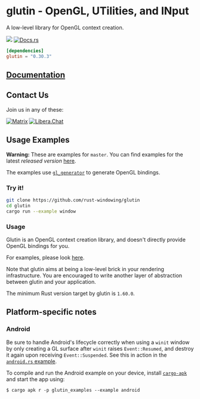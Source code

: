 # glutin -  OpenGL, UTilities, and INput

A low-level library for OpenGL context creation.

[![](https://img.shields.io/crates/v/glutin.svg)](https://crates.io/crates/glutin)
[![Docs.rs](https://docs.rs/glutin/badge.svg)](https://docs.rs/glutin)

```toml
[dependencies]
glutin = "0.30.3"
```

## [Documentation](https://docs.rs/glutin)

## Contact Us

Join us in any of these:

[![Matrix](https://img.shields.io/badge/Matrix-%23winit%3Amatrix.org-blueviolet.svg)](https://matrix.to/#/#winit:matrix.org)
[![Libera.Chat](https://img.shields.io/badge/libera.chat-%23winit-red.svg)](https://web.libera.chat/#winit)

## Usage Examples

**Warning:** These are examples for `master`. You can find examples for
the latest _released version_ [here](https://github.com/rust-windowing/glutin/releases/tag/v0.30.3).

The examples use [`gl_generator`](https://crates.io/crates/gl_generator) to
generate OpenGL bindings.

### Try it!

```bash
git clone https://github.com/rust-windowing/glutin
cd glutin
cargo run --example window
```

### Usage

Glutin is an OpenGL context creation library, and doesn't directly provide
OpenGL bindings for you.

For examples, please look [here](https://github.com/rust-windowing/glutin/tree/master/glutin_examples).

Note that glutin aims at being a low-level brick in your rendering
infrastructure. You are encouraged to write another layer of abstraction
between glutin and your application.

The minimum Rust version target by glutin is `1.60.0`.

## Platform-specific notes

### Android

Be sure to handle Android's lifecycle correctly when using a `winit` window
by only creating a GL surface after `winit` raises `Event::Resumed`, and
destroy it again upon receiving `Event::Suspended`. See this in action in the
[`android.rs` example](./glutin_examples/examples/android.rs).

To compile and run the Android example on your device,
install [`cargo-apk`](https://crates.io/crates/cargo-apk)
and start the app using:

```console
$ cargo apk r -p glutin_examples --example android
```
